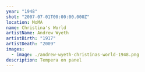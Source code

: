 ```yaml
---
year: "1948"
shot: "2007-07-01T00:00:00.000Z"
location: MoMA
name: Christina's World
artistName: Andrew Wyeth
artistBirth: "1917"
artistDeath: "2009"
images:
  - image: ./andrew-wyeth-christinas-world-1948.png
description: Tempera on panel
---
```

